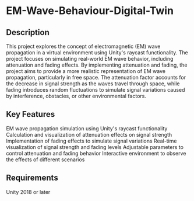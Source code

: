 # EM-Wave-Behaviour-Digital-Twin
## Description<br />
This project explores the concept of electromagnetic (EM) wave propagation in a virtual environment using Unity's raycast functionality. 
The project focuses on simulating real-world EM wave behavior, including attenuation and fading effects.
By implementing attenuation and fading, the project aims to provide a more realistic representation of EM wave propagation, particularly in free space. The attenuation factor accounts for the decrease in signal strength as the waves travel through space, while fading introduces random fluctuations to simulate signal variations caused by interference, obstacles, or other environmental factors.<br />

## Key Features<br />
EM wave propagation simulation using Unity's raycast functionality
Calculation and visualization of attenuation effects on signal strength
Implementation of fading effects to simulate signal variations
Real-time visualization of signal strength and fading levels
Adjustable parameters to control attenuation and fading behavior
Interactive environment to observe the effects of different scenarios<br />

## Requirements<br />
Unity 2018 or later
